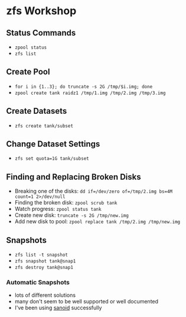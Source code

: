 # zfs Workshop

## Status Commands

-   `zpool status`
-   `zfs list`

## Create Pool

-   `for i in {1..3}; do truncate -s 2G /tmp/$i.img; done`
-   `zpool create tank raidz1 /tmp/1.img /tmp/2.img /tmp/3.img`

## Create Datasets

-   `zfs create tank/subset`

## Change Dataset Settings

-   `zfs set quota=1G tank/subset`

## Finding and Replacing Broken Disks

-   Breaking one of the disks: `dd if=/dev/zero of=/tmp/2.img bs=4M count=1 2>/dev/null`
-   Finding the broken disk: `zpool scrub tank`
-   Watch progress: `zpool status tank`
-   Create new disk: `truncate -s 2G /tmp/new.img`
-   Add new disk to pool: `zpool replace tank /tmp/2.img /tmp/new.img`

## Snapshots

-   `zfs list -t snapshot`
-   `zfs snapshot tank@snap1`
-   `zfs destroy tank@snap1`

### Automatic Snapshots

-   lots of different solutions
-   many don't seem to be well supported or well documented
-   I've been using [sanoid](https://github.com/jimsalterjrs/sanoid) successfully
